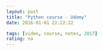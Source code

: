 ```yaml
---
layout: post
title: "Python course - Udemy"
date: 2016-01-01 22:22:22

tags: [video, course, notes, 2017]
rating: na
---
```

